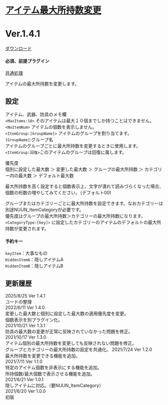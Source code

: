 # [アイテム最大所持数変更](https://raw.githubusercontent.com/nuun888/MZ/master/NUUN_MaxItem.js)
# Ver.1.4.1  
 [ダウンロード](https://raw.githubusercontent.com/nuun888/MZ/master/NUUN_MaxItem.js)  
 #### 必須、前提プラグイン
[共通処理](https://github.com/nuun888/MZ/blob/master/README/Base.md)  

アイテムの最大所持数を変更します。  

## 設定
アイテム、武器、防具のメモ欄  
`<MaxItems:10>` そのアイテムは最大１０個までしか持つことはできません。  
`<NoItemNum>` アイテムの個数を表示しません。  
`<ItemGroup:[GroupName]>` アイテムのグループを割り当てます。  
`[GroupName]`:グループ名  
アイテムのグループごとに最大所持数を変更するときに使用します。  
`<ItemGroup:回復>`このアイテムのグループは回復に属します。  
  
優先度  
個別に設定した最大数 ＞ 変更した最大数 ＞ グループの最大所持数 ＞ カテゴリー内の最大数 ＞ デフォルト最大数  
  
最大所持数を高く設定すると個数表示上、文字が潰れて読みづらくなった場合、個数の桁数の増やしてみてください。（デフォルト00)  

グループまたはカテゴリーごとに最大所持数を設定できます。なおカテゴリーは別途NUUN_ItemCategoryが必要です。  
優先度はグループの最大所持数＞カテゴリーの最大所持数になります。  
`<CategoryType:[key]>` に設定したカテゴリーのアイテムのデフォルトの最大所持数が変更されます。  

#### 予約キー
`keyItem`：大事なもの  
`HiddenItemA`：隠しアイテムA  
`HiddenItemB`：隠しアイテムB  

## 更新履歴
2025/8/25 Ver 1.4.1  
コードの整理  
2022/6/11 Ver 1.4.0  
変更した最大数と個別に設定した最大数の適用優先度を変更。  
個数表示を別プラグイン化。  
2021/10/21 Ver 1.3.1  
防具の最大数の変更が正常に反映されていなかった問題を修正。  
2021/10/17 Ver 1.3.0  
アイテム個別の最大所持数を変更しても反映されない問題を修正。  
グループとカテゴリーの最大所持数の設定を共通化。 
2021/7/24 Ver 1.2.0  
最大所持数を変更できる機能を追加。  
2021/7/11 Ver 1.1.0  
特定のアイテム個数を非表示にする機能を追加。  
所持個数/最大個数で表示させる機能を追加。  
2021/6/21 Ver 1.0.1  
隠しアイテムに対応。（要NUUN_ItemCategory）  
2021/6/20 Ver 1.0.0  
初版  
